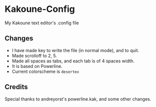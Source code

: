 # Kakoune-Config
My Kakoune text editor's .config file

## Changes
- I have made <ret> key to write the file (in normal mode), and <c-q> to quit.
- Made scrolloff to 2, 5.
- Made all spaces as tabs, and each tab is of 4 spaces width.
- It is based on Powerline.
- Current colorscheme is `desertex`
  
## Credits
Special thanks to andreyorst's powerline.kak, and some other changes.
